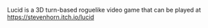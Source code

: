 Lucid is a 3D turn-based roguelike video game that can be played at https://stevenhorn.itch.io/lucid
